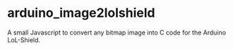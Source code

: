 arduino_image2lolshield
=======================

A small Javascript to convert any bitmap image into C code for the Arduino LoL-Shield.

